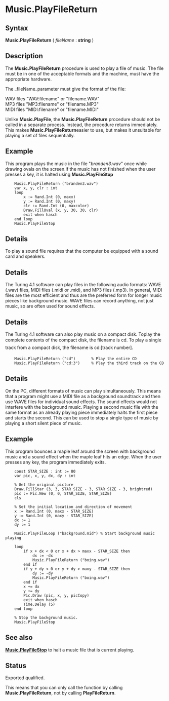 
# Music.PlayFileReturn

## Syntax
**Music.PlayFileReturn** ( _fileName_ : **string** )

## Description
The **Music.PlayFileReturn** procedure is used to play a file of music. The file must be in one of the acceptable formats and the machine, must have the appropriate hardware.

The _fileName_parameter must give the format of the file:


WAV files   "WAV:filename" or "filename.WAV"  
MP3 files   "MP3:filename" or "filename.MP3"  
MIDI files   "MIDI:filename" or "filename.MIDI"  


Unlike **Music.PlayFile**, the **Music.PlayFileReturn** procedure should not be called in a separate process. Instead, the procedure returns immediately. This makes **Music.PlayFileReturn**easier to use, but makes it unsuitable for playing a set of files sequentially.


## Example
This program plays the music in the file "_branden3.wav_" once while drawing ovals on the screen.If the music has not finished when the user presses a key, it is halted using **Music.PlayFileStop**

        Music.PlayFileReturn ("branden3.wav")
        var x, y, clr : int
        loop
            x := Rand.Int (0, maxx)
            y := Rand.Int (0, maxy)
            clr := Rand.Int (0, maxcolor)
            Draw.FillOval (x, y, 30, 30, clr)
            exit when hasch
        end loop
        Music.PlayFileStop
## Details
To play a sound file requires that the computer be equipped with a sound card and speakers.


## Details
The Turing 4.1 software can play files in the following audio formats: WAVE (.wav) files, MIDI files (.midi or .mid), and MP3 files (.mp3). In general, MIDI files are the most efficient and thus are the preferred form for longer music pieces like background music. WAVE files can record anything, not just music, so are often used for sound effects.


## Details
The Turing 4.1 software can also play music on a compact disk. Toplay the complete contents of the compact disk, the filename is &#147;cd&#148;. To play a single track from a compact disk, the filename is &#147;cd:[track number]&#148;.

        Music.PlayFileReturn ("cd")       % Play the entire CD
        Music.PlayFileReturn ("cd:3")     % Play the third track on the CD
        
## Details
On the PC, different formats of music can play simultaneously. This means that a program might use a MIDI file as a background soundtrack and then use WAVE files for individual sound effects. The sound effects would not interfere with the background music. Playing a second music file with the same format as an already playing piece immediately halts the first piece and starts the second.  This can be used to stop a single type of music by playing a short silent piece of music.


## Example
This program bounces a maple leaf around the screen with background music and a sound effect when the maple leaf hits an edge. When the user presses any key, the program immediately exits.

        const STAR_SIZE : int := 80
        var pic, x, y, dx, dy : int
        
        % Get the original picture
        Draw.FillStar (3, 3, STAR_SIZE - 3, STAR_SIZE - 3, brightred)
        pic := Pic.New (0, 0, STAR_SIZE, STAR_SIZE)
        cls
        
        % Set the initial location and direction of movement
        x := Rand.Int (0, maxx - STAR_SIZE)
        y := Rand.Int (0, maxy - STAR_SIZE)
        dx := 1
        dy := 1
        
        Music.PlayFileLoop ("background.mid") % Start background music playing
        
        loop
            if x + dx < 0 or x + dx > maxx - STAR_SIZE then
                dx := -dx
                Music.PlayFileReturn ("boing.wav")
            end if
            if y + dy < 0 or y + dy > maxy - STAR_SIZE then
                dy := -dy
                Music.PlayFileReturn ("boing.wav")
            end if
            x += dx
            y += dy
            Pic.Draw (pic, x, y, picCopy)
            exit when hasch
            Time.Delay (5)
        end loop
        
        % Stop the background music.
        Music.PlayFileStop
## See also
**[Music.PlayFileStop](music_playfilestop.html)** to halt a music file that is current playing.


## Status
Exported qualified.

This means that you can only call the function by calling **Music.PlayFileReturn**, not by calling **PlayFileReturn**.

